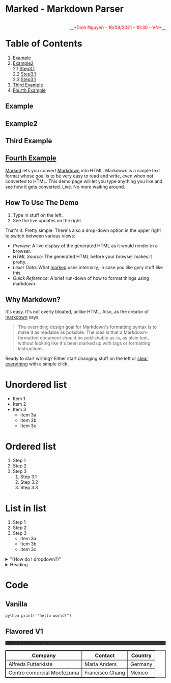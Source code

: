 Marked - Markdown Parser
========================

<p style='float: right; color: red'>__*Dinh Nguyen - 16/09/2021 - 10:30 - VN*__</p>
<br/>

# Table of Contents
1. [Example](#example)
2. [Example2](#example2)   
    2.1    [Step3.1](#example2)   
    2.2    [Step3.1](#example2)  
    2.3    [Step3.1](#example2)  
3. [Third Example](#third-example)
4. [Fourth Example](#fourth-examplehttpwwwfourthexamplecom)


## Example
## Example2
## Third Example
## [Fourth Example](http://www.fourthexample.com) 

[Marked] lets you convert [Markdown] into HTML.  Markdown is a simple text format whose goal is to be very easy to read and write, even when not converted to HTML.  This demo page will let you type anything you like and see how it gets converted.  Live.  No more waiting around.

How To Use The Demo
-------------------

1. Type in stuff on the left.
2. See the live updates on the right.

That's it.  Pretty simple.  There's also a drop-down option in the upper right to switch between various views:

- *Preview:*  A live display of the generated HTML as it would render in a browser.
- *HTML Source:*  The generated HTML before your browser makes it pretty.
- *Lexer Data:*  What [marked] uses internally, in case you like gory stuff like this.
- *Quick Reference:*  A brief run-down of how to format things using markdown.

Why Markdown?
-------------

It's easy.  It's not overly bloated, unlike HTML.  Also, as the creator of [markdown] says,

> The overriding design goal for Markdown's
> formatting syntax is to make it as readable
> as possible. The idea is that a
> Markdown-formatted document should be
> publishable as-is, as plain text, without
> looking like it's been marked up with tags
> or formatting instructions.

Ready to start writing?  Either start changing stuff on the left or
[clear everything](/demo/?text=) with a simple click.

[Marked]: https://github.com/markedjs/marked/
[Markdown]: http://daringfireball.net/projects/markdown/

# Unordered list

* Item 1
* Item 2
* Item 3
    * Item 3a
    * Item 3b
    * Item 3c

# Ordered list

1. Step 1
2. Step 2
3. Step 3
    1. Step 3.1
    2. Step 3.2
    3. Step 3.3

# List in list

1. Step 1
2. Step 2
3. Step 3
    * Item 3a
    * Item 3b
    * Item 3c


<details>
<summary>"(How do I dropdown?)"</summary>
<br>
This is how you dropdown.
</details>

<details>
<summary>Heading</summary>
    + markdown list 1
        + nested list 1
        + nested list 2
    + markdown list 2
</details>

# Code

## Vanilla

``python
print(''hello world!")
``

## Flavored V1

<div style='background-color: rgb(50, 50, 50);'>

``python
print('Yo!')
``

</div>

<table style= "border: 1px solid black;width: 100%;border-collapse: collapse;">
  <tr >
    <th  style= "border: 1px solid black;">Company</th>
    <th  style= "border: 1px solid black;">Contact</th>
    <th  style= "border: 1px solid black;">Country</th>
  </tr>

  <tr>
    <td  style= "border: 1px solid black;">Alfreds Futterkiste</td>
    <td  style= "border: 1px solid black;">Maria Anders</td>
    <td  style= "border: 1px solid black;">Germany</td>
  </tr>

  <tr>
    <td  style= "border: 1px solid black;">Centro comercial Moctezuma</td>
    <td  style= "border: 1px solid black;">Francisco Chang</td>
    <td  style= "border: 1px solid black;">Mexico</td>
  </tr>
</table>